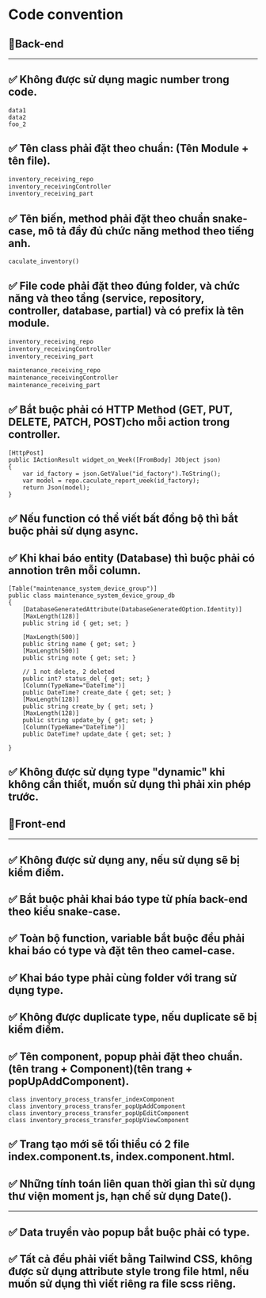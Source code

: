 # Code convention
## :star2:Back-end
---
:white_check_mark: Không được sử dụng magic number trong code.
---
```
data1
data2
foo_2
```
:white_check_mark: Tên class phải đặt theo chuẩn: (Tên Module + tên file).
---
```diff
inventory_receiving_repo
inventory_receivingController
inventory_receiving_part
```
:white_check_mark: Tên biến, method phải đặt theo chuẩn snake-case, mô tả đầy đủ chức năng method theo tiếng anh.
---
```diff
caculate_inventory()
```
:white_check_mark: File code phải đặt theo đúng folder, và chức năng và theo tầng (service, repository, controller, database, partial) và có prefix là tên module.
---
```diff
inventory_receiving_repo
inventory_receivingController
inventory_receiving_part

maintenance_receiving_repo
maintenance_receivingController
maintenance_receiving_part
```
:white_check_mark: Bắt buộc phải có HTTP Method (GET, PUT, DELETE, PATCH, POST)cho mỗi action trong controller.
---
```
[HttpPost]
public IActionResult widget_on_Week([FromBody] JObject json)
{
    var id_factory = json.GetValue("id_factory").ToString();
    var model = repo.caculate_report_ưeek(id_factory);
    return Json(model);
}
```
:white_check_mark: Nếu function có thể viết bất đồng bộ thì bắt buộc phải sử dụng async.
---
:white_check_mark: Khi khai báo entity (Database) thì buộc phải có annotion trên mỗi column.
---
```
[Table("maintenance_system_device_group")]
public class maintenance_system_device_group_db
{
    [DatabaseGeneratedAttribute(DatabaseGeneratedOption.Identity)]
    [MaxLength(128)]
    public string id { get; set; }
    
    [MaxLength(500)]
    public string name { get; set; }   
    [MaxLength(500)]
    public string note { get; set; }   
    
    // 1 not delete, 2 deleted
    public int? status_del { get; set; }
    [Column(TypeName="DateTime")]
    public DateTime? create_date { get; set; }
    [MaxLength(128)]
    public string create_by { get; set; }
    [MaxLength(128)]
    public string update_by { get; set; }
    [Column(TypeName="DateTime")]
    public DateTime? update_date { get; set; }

}
```
:white_check_mark: Không được sử dụng type "dynamic" khi không cần thiết, muốn sử dụng thì phải xin phép trước.
---
##  :star2:Front-end
---
:white_check_mark: Không được sử dụng any, nếu sử dụng sẽ bị kiểm điểm.
---
:white_check_mark: Bắt buộc phải khai báo type từ phía back-end theo kiểu snake-case.
---
:white_check_mark: Toàn bộ function, variable bắt buộc đều phải khai báo có type và đặt tên theo camel-case.
---
:white_check_mark: Khai báo type phải cùng folder với trang sử dụng type.
---
:white_check_mark: Không được duplicate type, nếu duplicate sẽ bị kiểm điểm.
---
:white_check_mark: Tên component, popup phải đặt theo chuẩn. (tên trang + Component)(tên trang + popUpAddComponent).
---
```
class inventory_process_transfer_indexComponent
class inventory_process_transfer_popUpAddComponent
class inventory_process_transfer_popUpEditComponent
class inventory_process_transfer_popUpViewComponent
```
:white_check_mark: Trang tạo mới sẽ tối thiểu có 2 file index.component.ts, index.component.html.
---
:white_check_mark: Những tính toán liên quan thời gian thì sử dụng thư viện moment js, hạn chế sử dụng Date().
---
---
:white_check_mark: Data truyền vào popup bắt buộc phải có type.
---
:white_check_mark: Tất cả đều phải viết bằng Tailwind CSS, không được sử dụng attribute style trong file html, nếu muốn sử dụng thì viết riêng ra file scss riêng.
---

